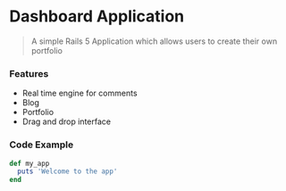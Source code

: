 # Dashboard Application 

> A simple Rails 5 Application which allows users to create their own portfolio 

### Features 
 - Real time engine for comments 
 - Blog 
 - Portfolio 
 - Drag and drop interface 

 ### Code Example 
 ```ruby 
 def my_app
   puts 'Welcome to the app'
 end
 ```